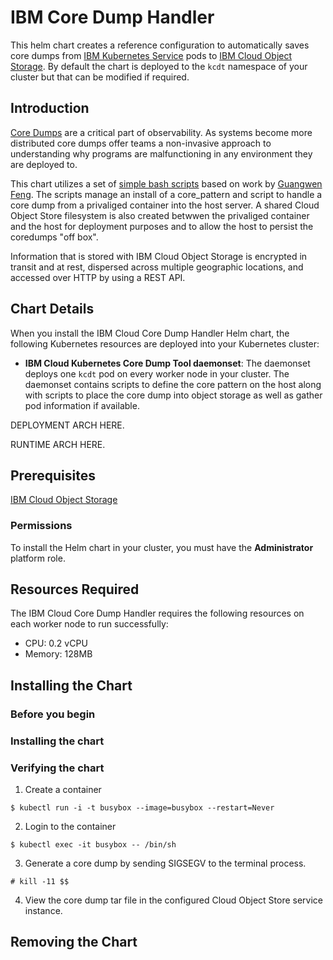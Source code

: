 # IBM Core Dump Handler

This helm chart creates a reference configuration to automatically saves core dumps from [IBM Kubernetes Service](https://cloud.ibm.com/docs/containers?topic=containers-getting-started) pods to [IBM Cloud Object Storage](https://cloud.ibm.com/docs/services/cloud-object-storage?topic=cloud-object-storage-about-ibm-cloud-object-storage#about-ibm-cloud-object-storage).
By default the chart is deployed to the `kcdt` namespace of your cluster but that can be modified if required.

## Introduction

[Core Dumps](https://en.wikipedia.org/wiki/Core_dump) are a critical part of observability. As systems become more distributed core dumps offer teams a non-invasive approach to understanding why programs are malfunctioning in any environment they are deployed to.

This chart utilizes a set of [simple bash scripts](https://github.com/No9/coredump-node-detector/tree/containerd-support/src) based on work by [Guangwen Feng](https://github.com/fenggw-fnst/coredump-node-detector). The scripts manage an install of a core_pattern and script to handle a core dump from a privaliged container into the host server. A shared Cloud Object Store filesystem is also created betwwen the privaliged container and the host for deployment purposes and to allow the host to persist the coredumps "off box".

Information that is stored with IBM Cloud Object Storage is encrypted in transit and at rest, dispersed across multiple geographic locations, and accessed over HTTP by using a REST API.

## Chart Details
When you install the IBM Cloud Core Dump Handler Helm chart, the following Kubernetes resources are deployed into your Kubernetes cluster:

- **IBM Cloud Kubernetes Core Dump Tool daemonset**: The daemonset deploys one `kcdt` pod on every worker node in your cluster. The daemonset contains scripts to define the core pattern on the host along with scripts to place the core dump into object storage as well as gather pod information if available.

DEPLOYMENT ARCH HERE.

RUNTIME ARCH HERE.

## Prerequisites

[IBM Cloud Object Storage](https://cloud.ibm.com/docs/services/cloud-object-storage?topic=cloud-object-storage-about-ibm-cloud-object-storage#about-ibm-cloud-object-storage)

### Permissions
To install the Helm chart in your cluster, you must have the **Administrator** platform role.

## Resources Required
The IBM Cloud Core Dump Handler requires the following resources on each worker node to run successfully:
- CPU: 0.2 vCPU
- Memory: 128MB

## Installing the Chart

### Before you begin

### Installing the chart

### Verifying the chart

1. Create a container 
```
$ kubectl run -i -t busybox --image=busybox --restart=Never
```
2. Login to the container
```
$ kubectl exec -it busybox -- /bin/sh
```
3. Generate a core dump by sending SIGSEGV to the terminal process.
```
# kill -11 $$
```
4. View the core dump tar file in the configured Cloud Object Store service instance.

## Removing the Chart